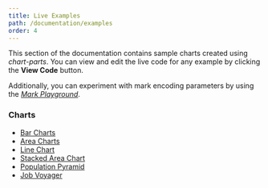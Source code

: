 ```yaml
---
title: Live Examples
path: /documentation/examples
order: 4
---
```


This section of the documentation contains sample charts created using
_chart-parts_. You can view and edit the live code for any example by
clicking the **View Code** button.

Additionally, you can experiment with mark encoding parameters by using the
[_Mark Playground_](/documentation/mark-playground).

### Charts

- [Bar Charts](/documentation/examples/bar_charts)
- [Area Charts](/documentation/examples/area_charts)
- [Line Chart](/documentation/examples/line_chart)
- [Stacked Area Chart](/documentation/examples/stacked_area_chart)
- [Population Pyramid](/documentation/examples/population_pyramid)
- [Job Voyager](/documentation/examples/population_pyramid)
